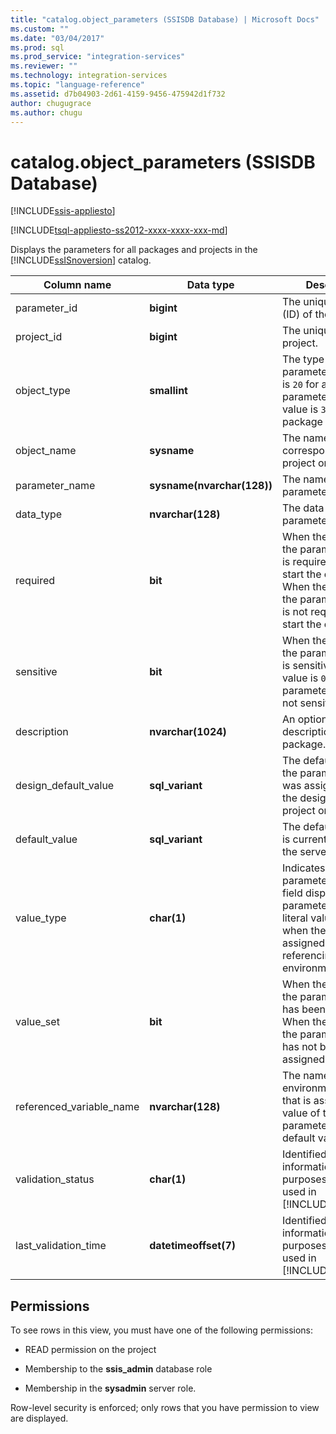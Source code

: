 ```yaml
---
title: "catalog.object_parameters (SSISDB Database) | Microsoft Docs"
ms.custom: ""
ms.date: "03/04/2017"
ms.prod: sql
ms.prod_service: "integration-services"
ms.reviewer: ""
ms.technology: integration-services
ms.topic: "language-reference"
ms.assetid: d7b04903-2d61-4159-9456-475942d1f732
author: chugugrace
ms.author: chugu
---
```

# catalog.object_parameters (SSISDB Database)

[!INCLUDE[ssis-appliesto](../../includes/ssis-appliesto-ssvrpluslinux-asdb-asdw-xxx.md)]


[!INCLUDE[tsql-appliesto-ss2012-xxxx-xxxx-xxx-md](../../includes/tsql-appliesto-ss2012-xxxx-xxxx-xxx-md.md)]

  Displays the parameters for all packages and projects in the [!INCLUDE[ssISnoversion](../../includes/ssisnoversion-md.md)] catalog.  
  
|Column name|Data type|Description|  
|-----------------|---------------|-----------------|  
|parameter_id|**bigint**|The unique identifier (ID) of the parameter.|  
|project_id|**bigint**|The unique ID of the project.|  
|object_type|**smallint**|The type of parameter. The value is `20` for a project parameter and the value is `30` for a package parameter.|  
|object_name|**sysname**|The name of the corresponding project or package.|  
|parameter_name|**sysname(nvarchar(128))**|The name of the parameter.|  
|data_type|**nvarchar(128)**|The data type of the parameter.|  
|required|**bit**|When the value is `1`, the parameter value is required in order to start the execution. When the value is `0`, the parameter value is not required to start the execution.|  
|sensitive|**bit**|When the value is `1`, the parameter value is sensitive. When the value is `0`, the parameter value is not sensitive.|  
|description|**nvarchar(1024)**|An optional description of the package.|  
|design_default_value|**sql_variant**|The default value for the parameter that was assigned during the design of the project or package.|  
|default_value|**sql_variant**|The default value that is currently used on the server.|  
|value_type|**char(1)**|Indicates the type of parameter value. This field displays `V` when parameter_value is a literal value and `R` when the value is assigned by referencing an environment variable.|  
|value_set|**bit**|When the value is `1`, the parameter value has been assigned. When the value is `0`, the parameter value has not been assigned.|  
|referenced_variable_name|**nvarchar(128)**|The name of the environment variable that is assigned to the value of the parameter. The default value is **NULL**.|  
|validation_status|**char(1)**|Identified for informational purposes only. Not used in [!INCLUDE[ssCurrent](../../includes/sscurrent-md.md)].|  
|last_validation_time|**datetimeoffset(7)**|Identified for informational purposes only. Not used in [!INCLUDE[ssCurrent](../../includes/sscurrent-md.md)].|  
  
## Permissions  
 To see rows in this view, you must have one of the following permissions:  
  
-   READ permission on the project  
  
-   Membership to the **ssis_admin** database role  
  
-   Membership in the **sysadmin** server role.  
  
 Row-level security is enforced; only rows that you have permission to view are displayed.  
  
  

